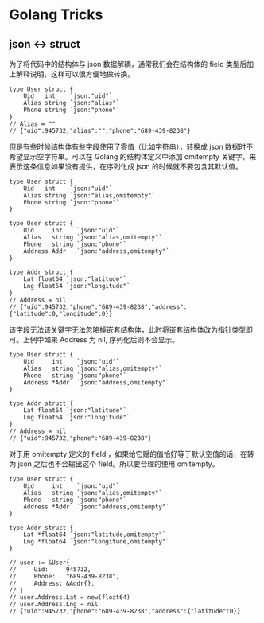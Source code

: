 # Golang Tricks

## json <-> struct

为了将代码中的结构体与 json 数据解耦，通常我们会在结构体的 field 类型后加上解释说明，这样可以很方便地做转换。

```golang
type User struct {
    Uid   int    `json:"uid"`
    Alias string `json:"alias"`
    Phone string `json:"phone"`
}
// Alias = ""
// {"uid":945732,"alias":"","phone":"689-439-8238"}
```

但是有些时候结构体有些字段使用了零值（比如字符串），转换成 json 数据时不希望显示空字符串。可以在 Golang 的结构体定义中添加 omitempty 关键字，来表示这条信息如果没有提供，在序列化成 json 的时候就不要包含其默认值。

```golang
type User struct {
    Uid   int    `json:"uid"`
    Alias string `json:"alias,omitempty"`
    Phone string `json:"phone"`
}
```

```golang
type User struct {
    Uid     int    `json:"uid"`
    Alias   string `json:"alias,omitempty"`
    Phone   string `json:"phone"`
    Address Addr   `json:"address,omitempty"`
}

type Addr struct {
    Lat float64 `json:"latitude"`
    Lng float64 `json:"longitude"`
}
// Address = nil
// {"uid":945732,"phone":"689-439-8238","address":{"latitude":0,"longitude":0}}
```

该字段无法该关键字无法忽略掉嵌套结构体，此时将嵌套结构体改为指针类型即可。上例中如果 Address 为 nil, 序列化后则不会显示。

```golang
type User struct {
    Uid     int    `json:"uid"`
    Alias   string `json:"alias,omitempty"`
    Phone   string `json:"phone"`
    Address *Addr  `json:"address,omitempty"`
}

type Addr struct {
    Lat float64 `json:"latitude"`
    Lng float64 `json:"longitude"`
}
// Address = nil
// {"uid":945732,"phone":"689-439-8238"}
```

对于用 omitempty 定义的 field ，如果给它赋的值恰好等于默认空值的话，在转为 json 之后也不会输出这个 field。所以要合理的使用 omitempty。

```golang
type User struct {
    Uid     int    `json:"uid"`
    Alias   string `json:"alias,omitempty"`
    Phone   string `json:"phone"`
    Address *Addr  `json:"address,omitempty"`
}

type Addr struct {
    Lat *float64 `json:"latitude,omitempty"`
    Lng *float64 `json:"longitude,omitempty"`
}

// user := &User{
//     Uid:     945732,
//     Phone:   "689-439-8238",
//     Address: &Addr{},
// }
// user.Address.Lat = new(float64)
// user.Address.Lng = nil
// {"uid":945732,"phone":"689-439-8238","address":{"latitude":0}}
```
